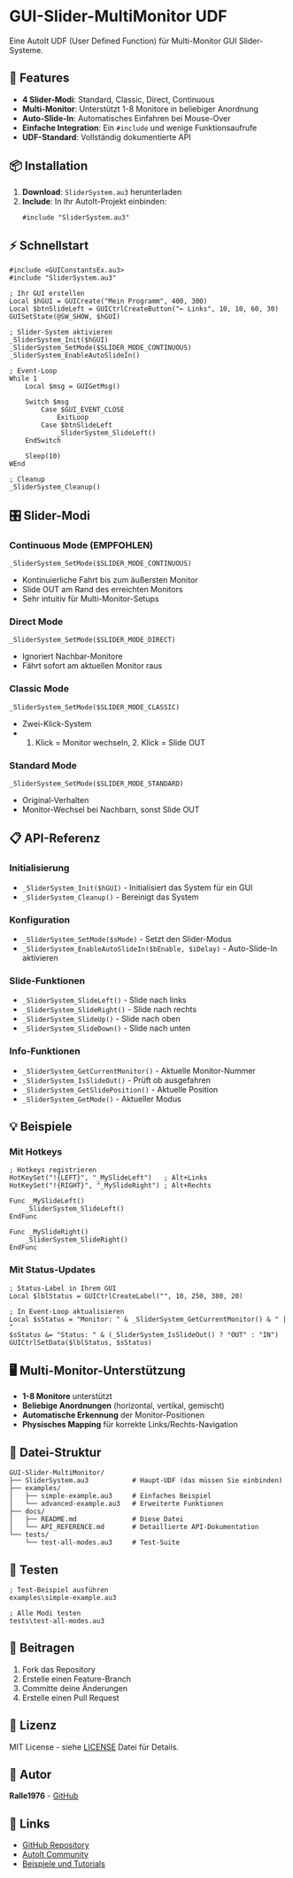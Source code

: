 # GUI-Slider-MultiMonitor UDF

Eine AutoIt UDF (User Defined Function) für Multi-Monitor GUI Slider-Systeme.

## 🚀 Features

- **4 Slider-Modi**: Standard, Classic, Direct, Continuous
- **Multi-Monitor**: Unterstützt 1-8 Monitore in beliebiger Anordnung
- **Auto-Slide-In**: Automatisches Einfahren bei Mouse-Over
- **Einfache Integration**: Ein `#include` und wenige Funktionsaufrufe
- **UDF-Standard**: Vollständig dokumentierte API

## 📦 Installation

1. **Download**: `SliderSystem.au3` herunterladen
2. **Include**: In Ihr AutoIt-Projekt einbinden:
   ```autoit
   #include "SliderSystem.au3"
   ```

## ⚡ Schnellstart

```autoit
#include <GUIConstantsEx.au3>
#include "SliderSystem.au3"

; Ihr GUI erstellen
Local $hGUI = GUICreate("Mein Programm", 400, 300)
Local $btnSlideLeft = GUICtrlCreateButton("← Links", 10, 10, 60, 30)
GUISetState(@SW_SHOW, $hGUI)

; Slider-System aktivieren
_SliderSystem_Init($hGUI)
_SliderSystem_SetMode($SLIDER_MODE_CONTINUOUS)
_SliderSystem_EnableAutoSlideIn()

; Event-Loop
While 1
    Local $msg = GUIGetMsg()
    
    Switch $msg
        Case $GUI_EVENT_CLOSE
            ExitLoop
        Case $btnSlideLeft
            _SliderSystem_SlideLeft()
    EndSwitch
    
    Sleep(10)
WEnd

; Cleanup
_SliderSystem_Cleanup()
```

## 🎛️ Slider-Modi

### **Continuous Mode** (EMPFOHLEN)
```autoit
_SliderSystem_SetMode($SLIDER_MODE_CONTINUOUS)
```
- Kontinuierliche Fahrt bis zum äußersten Monitor
- Slide OUT am Rand des erreichten Monitors
- Sehr intuitiv für Multi-Monitor-Setups

### **Direct Mode**
```autoit
_SliderSystem_SetMode($SLIDER_MODE_DIRECT)
```
- Ignoriert Nachbar-Monitore
- Fährt sofort am aktuellen Monitor raus

### **Classic Mode**
```autoit
_SliderSystem_SetMode($SLIDER_MODE_CLASSIC)
```
- Zwei-Klick-System
- 1. Klick = Monitor wechseln, 2. Klick = Slide OUT

### **Standard Mode**
```autoit
_SliderSystem_SetMode($SLIDER_MODE_STANDARD)
```
- Original-Verhalten
- Monitor-Wechsel bei Nachbarn, sonst Slide OUT

## 📋 API-Referenz

### Initialisierung
- `_SliderSystem_Init($hGUI)` - Initialisiert das System für ein GUI
- `_SliderSystem_Cleanup()` - Bereinigt das System

### Konfiguration
- `_SliderSystem_SetMode($sMode)` - Setzt den Slider-Modus
- `_SliderSystem_EnableAutoSlideIn($bEnable, $iDelay)` - Auto-Slide-In aktivieren

### Slide-Funktionen
- `_SliderSystem_SlideLeft()` - Slide nach links
- `_SliderSystem_SlideRight()` - Slide nach rechts
- `_SliderSystem_SlideUp()` - Slide nach oben
- `_SliderSystem_SlideDown()` - Slide nach unten

### Info-Funktionen
- `_SliderSystem_GetCurrentMonitor()` - Aktuelle Monitor-Nummer
- `_SliderSystem_IsSlideOut()` - Prüft ob ausgefahren
- `_SliderSystem_GetSlidePosition()` - Aktuelle Position
- `_SliderSystem_GetMode()` - Aktueller Modus

## 💡 Beispiele

### Mit Hotkeys
```autoit
; Hotkeys registrieren
HotKeySet("!{LEFT}", "_MySlideLeft")   ; Alt+Links
HotKeySet("!{RIGHT}", "_MySlideRight") ; Alt+Rechts

Func _MySlideLeft()
    _SliderSystem_SlideLeft()
EndFunc

Func _MySlideRight()
    _SliderSystem_SlideRight()
EndFunc
```

### Mit Status-Updates
```autoit
; Status-Label in Ihrem GUI
Local $lblStatus = GUICtrlCreateLabel("", 10, 250, 380, 20)

; In Event-Loop aktualisieren
Local $sStatus = "Monitor: " & _SliderSystem_GetCurrentMonitor() & " | "
$sStatus &= "Status: " & (_SliderSystem_IsSlideOut() ? "OUT" : "IN")
GUICtrlSetData($lblStatus, $sStatus)
```

## 🖥️ Multi-Monitor-Unterstützung

- **1-8 Monitore** unterstützt
- **Beliebige Anordnungen** (horizontal, vertikal, gemischt)
- **Automatische Erkennung** der Monitor-Positionen
- **Physisches Mapping** für korrekte Links/Rechts-Navigation

## 📁 Datei-Struktur

```
GUI-Slider-MultiMonitor/
├── SliderSystem.au3           # Haupt-UDF (das müssen Sie einbinden)
├── examples/
│   ├── simple-example.au3     # Einfaches Beispiel
│   └── advanced-example.au3   # Erweiterte Funktionen
├── docs/
│   ├── README.md              # Diese Datei
│   └── API_REFERENCE.md       # Detaillierte API-Dokumentation
└── tests/
    └── test-all-modes.au3     # Test-Suite
```

## 🧪 Testen

```autoit
; Test-Beispiel ausführen
examples\simple-example.au3

; Alle Modi testen
tests\test-all-modes.au3
```

## 🤝 Beitragen

1. Fork das Repository
2. Erstelle einen Feature-Branch
3. Committe deine Änderungen
4. Erstelle einen Pull Request

## 📄 Lizenz

MIT License - siehe [LICENSE](LICENSE) Datei für Details.

## 👤 Autor

**Ralle1976** - [GitHub](https://github.com/Ralle1976)

## 🔗 Links

- [GitHub Repository](https://github.com/Ralle1976/GUI-Slider-MultiMonitor)
- [AutoIt Community](https://www.autoitscript.com/forum/)
- [Beispiele und Tutorials](examples/)